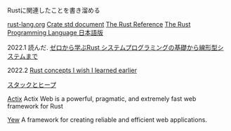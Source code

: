 
Rustに関連したことを書き溜める

[rust-lang.org](https://www.rust-lang.org/learn)
[Crate std document](https://doc.rust-lang.org/std/index.html)
[The Rust Reference](https://doc.rust-lang.org/reference/introduction.html)
[The Rust Programming Language 日本語版](https://doc.rust-jp.rs/book-ja/foreword.html)

2022.1
読んだ.
[ゼロから学ぶRust システムプログラミングの基礎から線形型システムまで](https://www.amazon.co.jp/gp/product/4065301955/ref=ppx_yo_dt_b_asin_title_o02_s00?ie=UTF8&psc=1)

2022.2
[Rust concepts I wish I learned earlier](https://rauljordan.com/rust-concepts-i-wish-i-learned-earlier/)

[スタックとヒープ](https://doc.rust-jp.rs/book-ja/ch04-01-what-is-ownership.html#:~:text=%E6%96%87%E5%AD%97%E5%88%97%E3%81%A7%E3%81%99%E3%80%82-,%E3%82%B9%E3%82%BF%E3%83%83%E3%82%AF%E3%81%A8%E3%83%92%E3%83%BC%E3%83%97,-%E5%A4%9A%E3%81%8F%E3%81%AE%E3%83%97%E3%83%AD%E3%82%B0%E3%83%A9%E3%83%9F%E3%83%B3%E3%82%B0)

[Actix](https://actix.rs/)
Actix Web is a powerful, pragmatic, and extremely fast web framework for Rust

[Yew](https://yew.rs/)
A framework for creating reliable and efficient web applications.


